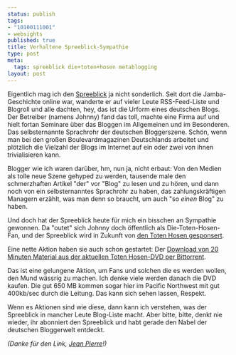 ```yaml
--- 
status: publish
tags: 
- "10100111001"
- websights
published: true
title: Verhaltene Spreeblick-Sympathie
type: post
meta: 
  tags: spreeblick die+toten+hosen metablogging
layout: post
---
```

Eigentlich mag ich den <a href="http://www.spreeblick.com">Spreeblick</a> ja nicht sonderlich. Seit dort die Jamba-Geschichte online war, wanderte er auf vieler Leute RSS-Feed-Liste und Blogroll und alle dachten, hey, das ist die Urform eines deutschen Blogs. Der Betreiber (namens Johnny) fand das toll, machte eine Firma auf und hielt fortan Seminare über das Bloggen im Allgemeinen und im Besonderen. Das selbsternannte Sprachrohr der deutschen Bloggerszene. Schön, wenn man bei den großen Boulevardmagazinen Deutschlands arbeitet und plötzlich die Vielzahl der Blogs im Internet auf ein oder zwei von ihnen trivialisieren kann.

Blogger wie ich waren darüber, hm, nun ja, nicht erbaut: Von den Medien als tolle neue Szene gehyped zu werden, tausende male den schmerzhaften Artikel "der" vor "Blog" zu lesen und zu hören, und dann noch von ein selbsternanntes Sprachrohr zu haben, das zahlungskräftigen Managern erzählt, was man denn so braucht, um auch "so <em>einen</em> Blog" zu haben.

Und doch hat der Spreeblick heute für mich ein bisschen an Sympathie gewonnen. Da "outet" sich Johnny doch öffentlich als Die-Toten-Hosen-Fan, und der Spreeblick wird in Zukunft von <a href="http://www.spreeblick.com/2005/11/30/neuer-spreeblick-sponsor-die-toten-hosen">den Toten Hosen gesponsert</a>.
<!--more-->
Eine nette Aktion haben sie auch schon gestartet: Der <a href="http://www.spreeblick.com/die-toten-hosen-bittorrent">Download von 20 Minuten Material aus der aktuellen Toten Hosen-DVD per Bittorrent</a>.

Das ist eine gelungene Aktion, um Fans und solchen die es werden wollen, den Mund wässrig zu machen. Ich denke viele werden danach die DVD kaufen. Die gut 650 MB kommen sogar hier im Pacific Northwest mit gut 400kb/sec durch die Leitung. Das kann sich sehen lassen, Respekt.

Wenn es Aktionen sind wie diese, dann kann ich verstehen, was der Spreeblick in mancher Leute Blog-Liste macht. Aber bitte, bitte, denkt nie wieder, ihr abonniert den Spreeblick und habt gerade den Nabel der deutschen Bloggerwelt entdeckt.

<em>(Danke für den Link,  <a href="http://blog.jeanpierre.de">Jean Pierre</a>!)</em>
